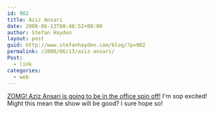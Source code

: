 ```yaml
---
id: 902
title: Aziz Ansari
date: 2008-06-13T08:48:52+00:00
author: Stefan Hayden
layout: post
guid: http://www.stefanhayden.com/blog/?p=902
permalink: /2008/06/13/aziz-ansari/
Post:
  - link
categories:
  - web
---
```

<a href="http://azizisbored.tumblr.com/post/38235021">ZOMG! Aziz Ansari is going to be in the office spin off!</a> I'm sop excited! Might this mean the show will be good? I sure hope so!